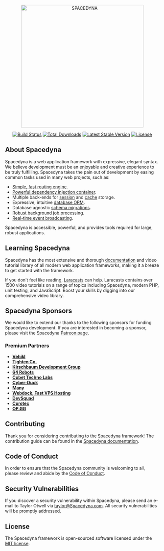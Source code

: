 <p align="center"><a href="https://Spacedyna.com" target="_blank"><img src="{{ asset('assets/images/') }}" alt="SPACEDYNA" width="400"></a></p>

<p align="center">
<a href="https://travis-ci.org/Spacedyna/framework"><img src="https://travis-ci.org/Spacedyna/framework.svg" alt="Build Status"></a>
<a href="https://packagist.org/packages/Spacedyna/framework"><img src="https://img.shields.io/packagist/dt/Spacedyna/framework" alt="Total Downloads"></a>
<a href="https://packagist.org/packages/Spacedyna/framework"><img src="https://img.shields.io/packagist/v/Spacedyna/framework" alt="Latest Stable Version"></a>
<a href="https://packagist.org/packages/Spacedyna/framework"><img src="https://img.shields.io/packagist/l/Spacedyna/framework" alt="License"></a>
</p>

## About Spacedyna

Spacedyna is a web application framework with expressive, elegant syntax. We believe development must be an enjoyable and creative experience to be truly fulfilling. Spacedyna takes the pain out of development by easing common tasks used in many web projects, such as:

- [Simple, fast routing engine](https://Spacedyna.com/docs/routing).
- [Powerful dependency injection container](https://Spacedyna.com/docs/container).
- Multiple back-ends for [session](https://Spacedyna.com/docs/session) and [cache](https://Spacedyna.com/docs/cache) storage.
- Expressive, intuitive [database ORM](https://Spacedyna.com/docs/eloquent).
- Database agnostic [schema migrations](https://Spacedyna.com/docs/migrations).
- [Robust background job processing](https://Spacedyna.com/docs/queues).
- [Real-time event broadcasting](https://Spacedyna.com/docs/broadcasting).

Spacedyna is accessible, powerful, and provides tools required for large, robust applications.

## Learning Spacedyna

Spacedyna has the most extensive and thorough [documentation](https://Spacedyna.com/docs) and video tutorial library of all modern web application frameworks, making it a breeze to get started with the framework.

If you don't feel like reading, [Laracasts](https://laracasts.com) can help. Laracasts contains over 1500 video tutorials on a range of topics including Spacedyna, modern PHP, unit testing, and JavaScript. Boost your skills by digging into our comprehensive video library.

## Spacedyna Sponsors

We would like to extend our thanks to the following sponsors for funding Spacedyna development. If you are interested in becoming a sponsor, please visit the Spacedyna [Patreon page](https://patreon.com/taylorotwell).

### Premium Partners

- **[Vehikl](https://vehikl.com/)**
- **[Tighten Co.](https://tighten.co)**
- **[Kirschbaum Development Group](https://kirschbaumdevelopment.com)**
- **[64 Robots](https://64robots.com)**
- **[Cubet Techno Labs](https://cubettech.com)**
- **[Cyber-Duck](https://cyber-duck.co.uk)**
- **[Many](https://www.many.co.uk)**
- **[Webdock, Fast VPS Hosting](https://www.webdock.io/en)**
- **[DevSquad](https://devsquad.com)**
- **[Curotec](https://www.curotec.com/services/technologies/Spacedyna/)**
- **[OP.GG](https://op.gg)**

## Contributing

Thank you for considering contributing to the Spacedyna framework! The contribution guide can be found in the [Spacedyna documentation](https://Spacedyna.com/docs/contributions).

## Code of Conduct

In order to ensure that the Spacedyna community is welcoming to all, please review and abide by the [Code of Conduct](https://Spacedyna.com/docs/contributions#code-of-conduct).

## Security Vulnerabilities

If you discover a security vulnerability within Spacedyna, please send an e-mail to Taylor Otwell via [taylor@Spacedyna.com](mailto:taylor@Spacedyna.com). All security vulnerabilities will be promptly addressed.

## License

The Spacedyna framework is open-sourced software licensed under the [MIT license](https://opensource.org/licenses/MIT).
